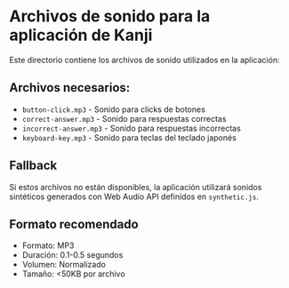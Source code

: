 # Archivos de sonido para la aplicación de Kanji

Este directorio contiene los archivos de sonido utilizados en la aplicación:

## Archivos necesarios:

- `button-click.mp3` - Sonido para clicks de botones
- `correct-answer.mp3` - Sonido para respuestas correctas  
- `incorrect-answer.mp3` - Sonido para respuestas incorrectas
- `keyboard-key.mp3` - Sonido para teclas del teclado japonés

## Fallback

Si estos archivos no están disponibles, la aplicación utilizará sonidos sintéticos generados con Web Audio API definidos en `synthetic.js`.

## Formato recomendado

- Formato: MP3
- Duración: 0.1-0.5 segundos
- Volumen: Normalizado
- Tamaño: <50KB por archivo
